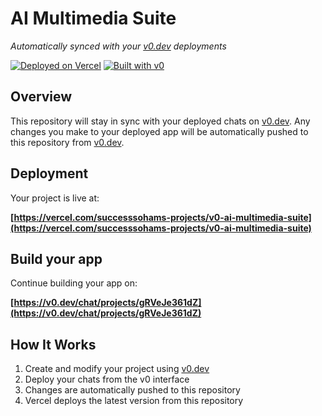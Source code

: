 # AI Multimedia Suite

*Automatically synced with your [v0.dev](https://v0.dev) deployments*

[![Deployed on Vercel](https://img.shields.io/badge/Deployed%20on-Vercel-black?style=for-the-badge&logo=vercel)](https://vercel.com/successsohams-projects/v0-ai-multimedia-suite)
[![Built with v0](https://img.shields.io/badge/Built%20with-v0.dev-black?style=for-the-badge)](https://v0.dev/chat/projects/gRVeJe361dZ)

## Overview

This repository will stay in sync with your deployed chats on [v0.dev](https://v0.dev).
Any changes you make to your deployed app will be automatically pushed to this repository from [v0.dev](https://v0.dev).

## Deployment

Your project is live at:

**[https://vercel.com/successsohams-projects/v0-ai-multimedia-suite](https://vercel.com/successsohams-projects/v0-ai-multimedia-suite)**

## Build your app

Continue building your app on:

**[https://v0.dev/chat/projects/gRVeJe361dZ](https://v0.dev/chat/projects/gRVeJe361dZ)**

## How It Works

1. Create and modify your project using [v0.dev](https://v0.dev)
2. Deploy your chats from the v0 interface
3. Changes are automatically pushed to this repository
4. Vercel deploys the latest version from this repository